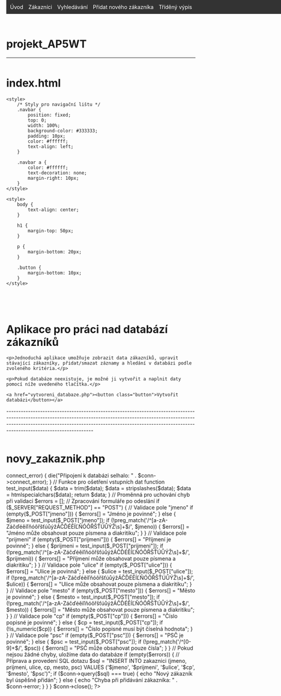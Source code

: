 # projekt_AP5WT
------------------------------------------------------------------------------------------------------------------------------------------------------------------------------------------------------------------------------------------------------------------------------

# index.html
<!DOCTYPE html>
<html>
<head>
    <meta charset="utf-8">
    <title>Aplikace pro práci nad databází zákazníků</title>

    <style>
        /* Styly pro navigační lištu */
        .navbar {
            position: fixed;
            top: 0;
            width: 100%;
            background-color: #333333;
            padding: 10px;
            color: #ffffff;
            text-align: left;
        }

        .navbar a {
            color: #ffffff;
            text-decoration: none;
            margin-right: 10px;
        }
    </style>

    <style>
        body {
            text-align: center;
        }

        h1 {
            margin-top: 50px;
        }

        p {
            margin-bottom: 20px;
        }

        .button {
            margin-bottom: 10px;
        }
    </style>
</head>
<body>
    <div class="navbar">
        <a href="uvod.html">Úvod</a>
        <a href="podrobnosti.php">Zákazníci</a>
        <a href="vyhledavani.php">Vyhledávání</a>
        <a href="novy_zakaznik.php">Přidat nového zákazníka</a>
        <a href="trideny_vypis.php">Tříděný výpis</a>
    </div>
    <br><br>
    <h1>Aplikace pro práci nad databází zákazníků</h1>

    <p>Jednoduchá aplikace umožňuje zobrazit data zákazníků, upravit stávající zákazníky, přidat/smazat záznamy a hledání v databázi podle zvoleného kritéria.</p>

    <p>Pokud databáze neexistuje, je možné ji vytvořit a naplnit daty pomocí níže uvedeného tlačítka.</p>

    <a href="vytvoreni_databaze.php"><button class="button">Vytvořit databázi</button></a>

</body>
</html>
------------------------------------------------------------------------------------------------------------------------------------------------------------------------------------------------------------------------------------------------------------------------------

# novy_zakaznik.php
<?php
// Připojení k databázi MySQL
$servername = "localhost";
$username = "root";
$password = "root";
$dbname = "zakaznici";

$conn = new mysqli($servername, $username, $password, $dbname);

if ($conn->connect_error) {
    die("Připojení k databázi selhalo: " . $conn->connect_error);
}

// Funkce pro ošetření vstupních dat
function test_input($data)
{
    $data = trim($data);
    $data = stripslashes($data);
    $data = htmlspecialchars($data);
    return $data;
}

// Proměnná pro uchování chyb při validaci
$errors = [];

// Zpracování formuláře po odeslání
if ($_SERVER["REQUEST_METHOD"] == "POST") {
    // Validace pole "jmeno"
    if (empty($_POST["jmeno"])) {
        $errors[] = "Jméno je povinné";
    } else {
        $jmeno = test_input($_POST["jmeno"]);
        if (!preg_match('/^[a-zA-ZáčďéěíľňóôřšťúůýžÁČĎÉĚÍĽŇÓÔŘŠŤÚŮÝŽ\s]+$/', $jmeno)) {
            $errors[] = "Jméno může obsahovat pouze písmena a diakritiku";
        }
    }

    // Validace pole "prijmeni"
    if (empty($_POST["prijmeni"])) {
        $errors[] = "Příjmení je povinné";
    } else {
        $prijmeni = test_input($_POST["prijmeni"]);
        if (!preg_match('/^[a-zA-ZáčďéěíľňóôřšťúůýžÁČĎÉĚÍĽŇÓÔŘŠŤÚŮÝŽ\s]+$/', $prijmeni)) {
            $errors[] = "Příjmení může obsahovat pouze písmena a diakritiku";
        }
    }

    // Validace pole "ulice"
    if (empty($_POST["ulice"])) {
        $errors[] = "Ulice je povinná";
    } else {
        $ulice = test_input($_POST["ulice"]);
        if (!preg_match('/^[a-zA-ZáčďéěíľňóôřšťúůýžÁČĎÉĚÍĽŇÓÔŘŠŤÚŮÝŽ\s]+$/', $ulice)) {
            $errors[] = "Ulice může obsahovat pouze písmena a diakritiku";
        }
    }

    // Validace pole "mesto"
    if (empty($_POST["mesto"])) {
        $errors[] = "Město je povinné";
    } else {
        $mesto = test_input($_POST["mesto"]);
        if (!preg_match('/^[a-zA-ZáčďéěíľňóôřšťúůýžÁČĎÉĚÍĽŇÓÔŘŠŤÚŮÝŽ\s]+$/', $mesto)) {
            $errors[] = "Město může obsahovat pouze písmena a diakritiku";
        }
    }

    // Validace pole "cp"
if (empty($_POST["cp"])) {
    $errors[] = "Číslo popisné je povinné";
} else {
    $cp = test_input($_POST["cp"]);
    if (!is_numeric($cp)) {
        $errors[] = "Číslo popisné musí být číselná hodnota";
    }
}

// Validace pole "psc"
if (empty($_POST["psc"])) {
    $errors[] = "PSČ je povinné";
} else {
    $psc = test_input($_POST["psc"]);
    if (!preg_match('/^[0-9]+$/', $psc)) {
        $errors[] = "PSČ může obsahovat pouze čísla";
    }
}

    // Pokud nejsou žádné chyby, uložíme data do databáze
    if (empty($errors)) {
        // Příprava a provedení SQL dotazu
        $sql = "INSERT INTO zakaznici (jmeno, prijmeni, ulice, cp, mesto, psc)
                VALUES ('$jmeno', '$prijmeni', '$ulice', '$cp', '$mesto', '$psc')";

        if ($conn->query($sql) === true) {
            echo "Nový zákazník byl úspěšně přidán";
        } else {
            echo "Chyba při přidávání zákazníka: " . $conn->error;
        }
    }
}

$conn->close();
?>

<!DOCTYPE html>
<html>
<head>
    <title>Nový zákazník</title>
    <style>
        /* Styly pro navigační lištu */
        .navbar {
            position: fixed;
            top: 0;
            width: 100%;
            background-color: #333333;
            padding: 10px;
            color: #ffffff;
        }

        .navbar a {
            color: #ffffff;
            text-decoration: none;
            margin-right: 10px;
        }
    </style>
</head>
<body>
<div class="navbar">
        <a href="index.html">Úvod</a>
        <a href="podrobnosti.php">Zákazníci</a>
        <a href="vyhledavani.php">Vyhledávání</a>
        <a href="novy_zakaznik.php">Přidat nového zákazníka</a>
        <a href="trideny_vypis.php">Tříděný výpis</a>
    </div>
        <br><br>
    <h1>Nový zákazník</h1>

    <?php if (!empty($errors)) { ?>
        <div style="color: red;">
            <?php foreach ($errors as $error) {
                echo $error . "<br>";
            } ?>
        </div>
    <?php } ?>

    <form method="post" action="<?php echo htmlspecialchars($_SERVER["PHP_SELF"]); ?>">
        <label for="jmeno">Jméno: </label>
        <input type="text" name="jmeno" id="jmeno" value="<?php echo isset($jmeno) ? $jmeno : ''; ?>">
        <br><br>
        <label for="prijmeni">Příjmení: </label>
        <input type="text" name="prijmeni" id="prijmeni" value="<?php echo isset($prijmeni) ? $prijmeni : ''; ?>">
        <br><br>
        <label for="ulice">Ulice: </label>
        <input type="text" name="ulice" id="ulice" value="<?php echo isset($ulice) ? $ulice : ''; ?>">
        <br><br>
        <label for="cp">Číslo popisné: </label>
        <input type="text" name="cp" id="cp" value="<?php echo isset($cp) ? $cp : ''; ?>">
        <br><br>
        <label for="mesto">Město: </label>
        <input type="text" name="mesto" id="mesto" value="<?php echo isset($mesto) ? $mesto : ''; ?>">
        <br><br>
        <label for="psc">PSČ: </label>
        <input type="text" name="psc" id="psc" value="<?php echo isset($psc) ? $psc : ''; ?>">
        <br><br>
        <input type="submit" name="submit" value="Proveď">
    </form>
</body>
</html>
------------------------------------------------------------------------------------------------------------------------------------------------------------------------------------------------------------------------------------------------------------------------------

# podrobnosti.php
<?php
// Připojení k databázi MySQL
$servername = "localhost";
$username = "root";
$password = "root";
$dbname = "zakaznici";

$conn = new mysqli($servername, $username, $password, $dbname);

if ($conn->connect_error) {
    die("Připojení k databázi selhalo: " . $conn->connect_error);
}

// Dotaz na získání záznamů z databáze "zakaznici"
$sql = "SELECT * FROM zakaznici";
$result = $conn->query($sql);

// Získání všech záznamů jako asociativní pole
$zakaznici = array();
if ($result->num_rows > 0) {
    while ($row = $result->fetch_assoc()) {
        $zakaznici[] = $row;
    }
}

$conn->close();
?>

<!DOCTYPE html>
<html>
<head>
<meta charset="utf-8">
    <title>Podrobnosti</title>
    <style>
        /* Styly pro navigační lištu */
        .navbar {
            position: fixed;
            top: 0;
            width: 100%;
            background-color: #333333;
            padding: 10px;
            color: #ffffff;
        }

        .navbar a {
            color: #ffffff;
            text-decoration: none;
            margin-right: 10px;
        }
    </style>
    <style>
        table {
            border-collapse: collapse;
            width: 100%;
        }

        th, td {
            text-align: left;
            padding: 8px;
        }

        th {
            background-color: #f2f2f2;
        }

        tr:nth-child(even) {
            background-color: #f2f2f2;
        }

        .action-buttons {
            display: flex;
            justify-content: space-around;
        }

        .add-customer {
            text-align: right;
        }
    </style>
</head>
<body>
<div class="navbar">
        <a href="index.html">Úvod</a>
        <a href="podrobnosti.php">Zákazníci</a>
        <a href="vyhledavani.php">Vyhledávání</a>
        <a href="novy_zakaznik.php">Přidat nového zákazníka</a>
        <a href="trideny_vypis.php">Tříděný výpis</a>
    </div>
    <br><br>
    <h1>Podrobnosti o zákaznících</h1>
    <table>
        <tr>
            <th>#</th>
            <th>Jméno</th>
            <th>Příjmení</th>
            <th>Ulice</th>
            <th>Číslo popisné</th>
            <th>Město</th>
            <th>PSČ</th>
            <th></th>
        </tr>

        <?php foreach ($zakaznici as $zakaznik) { ?>
            <tr>
                <td><?php echo $zakaznik['id']; ?></td>
                <td><?php echo $zakaznik['jmeno']; ?></td>
                <td><?php echo $zakaznik['prijmeni']; ?></td>
                <td><?php echo $zakaznik['ulice']; ?></td>
                <td><?php echo $zakaznik['cp']; ?></td>
                <td><?php echo $zakaznik['mesto']; ?></td>
                <td><?php echo $zakaznik['psc']; ?></td>
                <td class="action-buttons">
                    <a href="zobrazeni.php?id=<?php echo $zakaznik['id']; ?>">Zobrazit</a>
                    <a href="upraveni.php?id=<?php echo $zakaznik['id']; ?>">Upravit</a>
                    <a href="smazani.php?id=<?php echo $zakaznik['id']; ?>">Smazat</a>

                    
                </td>
            </tr>
        <?php } ?>
    </table>

    <!-- Zde můžete vložit další HTML kód pro stránku "podrobnosti" -->

</body>
</html>
------------------------------------------------------------------------------------------------------------------------------------------------------------------------------------------------------------------------------------------------------------------------------

# smazani.php
<?php
if (isset($_GET['id'])) {
    $id = $_GET['id'];
} else {
    // Pokud není předáno ID, přesměrujte na stránku "podrobnosti.php"
    header("Location: podrobnosti.php");
    exit;
}

// Připojení k databázi MySQL
$servername = "localhost";
$username = "root";
$password = "root";
$dbname = "zakaznici";

$conn = new mysqli($servername, $username, $password, $dbname);

if ($conn->connect_error) {
    die("Připojení k databázi selhalo: " . $conn->connect_error);
}

if (isset($_GET['confirm']) && $_GET['confirm'] == 'true') {
    // Pokud je potvrzení "Ano", provede se smazání záznamu
    $sql_delete = "DELETE FROM zakaznici WHERE id = '$id'";

    if ($conn->query($sql_delete) === TRUE) {
        echo "Záznam byl úspěšně smazán.";
        // Přesměrování na stránku "podrobnosti.php" po smazání
        header("Location: podrobnosti.php");
        exit;
    } else {
        echo "Chyba při mazání záznamu: " . $conn->error;
    }
}

// Dotaz pro získání informací o záznamu
$sql = "SELECT * FROM zakaznici WHERE id = '$id'";
$result = $conn->query($sql);

if ($result->num_rows > 0) {
    $row = $result->fetch_assoc();

    echo "Opravdu chcete záznam smazat?";
    echo "<br>";
    echo "<br>";
    echo '<a href="smazani.php?id=' . $id . '&confirm=true"> Ano </a>';
    echo '<a href="podrobnosti.php"> Ne </a>';
} else {
    // Pokud záznam s daným ID neexistuje, přesměrujte na stránku "podrobnosti.php"
    header("Location: podrobnosti.php");
    exit;
}

$conn->close();
?>

<!DOCTYPE html>
<html>
<head>
    <title>Smazání</title>
</head>
<body>
    <!-- Další HTML kód pro stránku "smazani.php" -->
</body>
</html>
------------------------------------------------------------------------------------------------------------------------------------------------------------------------------------------------------------------------------------------------------------------------------

# upraveni.php
<?php
// Připojení k databázi MySQL
$servername = "localhost";
$username = "root";
$password = "root";
$dbname = "zakaznici";

$conn = new mysqli($servername, $username, $password, $dbname);

if ($conn->connect_error) {
    die("Připojení k databázi selhalo: " . $conn->connect_error);
}

// Kontrola, zda byl odeslán formulář
if ($_SERVER["REQUEST_METHOD"] == "POST") {
    // Získání zaslaných hodnot
    $id = $_POST['id'];
    $jmeno = $_POST['jmeno'];
    $prijmeni = $_POST['prijmeni'];
    $ulice = $_POST['ulice'];
    $cp = $_POST['cp'];
    $mesto = $_POST['mesto'];
    $psc = $_POST['psc'];

    $errors = array(); // Pole pro ukládání chybových hlášek

    // Validace vstupních hodnot
    if (empty($jmeno)) {
        $errors[] = "Pole 'jmeno' nesmí být prázdné.";
    } elseif (preg_match('/\d/', $jmeno)) {
        $errors[] = "Pole 'jmeno' nesmí obsahovat čísla.";
    }

    if (empty($prijmeni)) {
        $errors[] = "Pole 'prijmeni' nesmí být prázdné.";
    } elseif (preg_match('/\d/', $prijmeni)) {
        $errors[] = "Pole 'prijmeni' nesmí obsahovat čísla.";
    }

    if (empty($ulice)) {
        $errors[] = "Pole 'ulice' nesmí být prázdné.";
    } elseif (preg_match('/\d/', $ulice)) {
        $errors[] = "Pole 'ulice' nesmí obsahovat čísla.";
    }

    if (empty($cp)) {
        $errors[] = "Pole 'cp' nesmí být prázdné.";
    } elseif (!is_numeric($cp)) {
        $errors[] = "Pole 'cp' smí obsahovat pouze čísla.";
    }

    if (empty($mesto)) {
        $errors[] = "Pole 'mesto' nesmí být prázdné.";
    } elseif (preg_match('/\d/', $mesto)) {
        $errors[] = "Pole 'mesto' nesmí obsahovat čísla.";
    }

    if (empty($psc)) {
        $errors[] = "Pole 'psc' nesmí být prázdné.";
    } elseif (!is_numeric($psc)) {
        $errors[] = "Pole 'psc' smí obsahovat pouze čísla.";
    }

    // Pokud nejsou žádné chyby, provede se aktualizace záznamu v databázi
    if (empty($errors)) {
        $sql = "UPDATE zakaznici SET jmeno='$jmeno', prijmeni='$prijmeni', ulice='$ulice', cp='$cp', mesto='$mesto', psc='$psc' WHERE id=$id";

        if ($conn->query($sql) === TRUE) {
            header("Location: podrobnosti.php?id=$id");
            exit();
        } else {
            $errors[] = "Chyba při aktualizaci záznamu: " . $conn->error;
        }
    }
}

// Získání záznamu zakaznika z databáze
$id = $_GET['id'];

$sql = "SELECT * FROM zakaznici WHERE id=$id";
$result = $conn->query($sql);

if ($result->num_rows > 0) {
    $zakaznik = $result->fetch_assoc();
} else {
    die("Špatné zadání vstupních údajů/údaje nebyly nalezeny.");
}

$conn->close();
?>

<!DOCTYPE html>
<html>
<head>
    <title>Upravení</title>
    <style>
        /* Styly pro tabulku */
    </style>
            <style>
        /* Styly pro navigační lištu */
        .navbar {
            position: fixed;
            top: 0;
            width: 100%;
            background-color: #333333;
            padding: 10px;
            color: #ffffff;
            text-align:left;
        }

        .navbar a {
            color: #ffffff;
            text-decoration: none;
            margin-right: 10px;
        }
    </style>
</head>
<body>
<div class="navbar">
        <a href="index.html">Úvod</a>
        <a href="podrobnosti.php">Zákazníci</a>
        <a href="vyhledavani.php">Vyhledávání</a>
        <a href="novy_zakaznik.php">Přidat nového zákazníka</a>
        <a href="trideny_vypis.php">Tříděný výpis</a>
    </div>
    <br><br>
    <h1>Upravení</h1>

    <form method="POST" action="<?php echo $_SERVER['PHP_SELF']; ?>">
        <input type="hidden" name="id" value="<?php echo $zakaznik['id']; ?>">

        <label for="jmeno">Jméno:</label>
        <input type="text" name="jmeno" value="<?php echo $zakaznik['jmeno']; ?>"><br>

        <label for="prijmeni">Příjmení:</label>
        <input type="text" name="prijmeni" value="<?php echo $zakaznik['prijmeni']; ?>"><br>

        <label for="ulice">Ulice:</label>
        <input type="text" name="ulice" value="<?php echo $zakaznik['ulice']; ?>"><br>

        <label for="cp">Číslo popisné:</label>
        <input type="text" name="cp" value="<?php echo $zakaznik['cp']; ?>"><br>

        <label for="mesto">Město:</label>
        <input type="text" name="mesto" value="<?php echo $zakaznik['mesto']; ?>"><br>

        <label for="psc">PSČ:</label>
        <input type="text" name="psc" value="<?php echo $zakaznik['psc']; ?>"><br>

        <?php if (!empty($errors)) { ?>
            <ul>
                <?php foreach ($errors as $error) { ?>
                    <li><?php echo $error; ?></li>
                <?php } ?>
            </ul>
        <?php } ?>

        <input type="submit" name="submit" value="Proveď">
    </form>


</body>
</html>

------------------------------------------------------------------------------------------------------------------------------------------------------------------------------------------------------------------------------------------------------------------------------

#trideny_vypis.php

<!DOCTYPE html>
<html>
<head>
    <meta charset="utf-8">
    <title>Tridený výpis</title>
    <style>
        /* Styly pro vaši stránku */
        body {
            text-align: center;
        }

        h1 {
            margin-top: 50px;
        }

        hr {
            margin-bottom: 20px;
        }

        label {
            display: block;
            margin-top: 20px;
        }

        select {
            width: 200px;
            margin: 0 auto;
        }

        .button {
            margin-top: 20px;
        }

        .results {
            margin-top: 50px;
            text-align: left;
        }

        .results table {
            margin: 0 auto;
            border-collapse: collapse;
        }

        .results th,
        .results td {
            padding: 5px 10px;
            border: 1px solid #ccc;
        }
    </style>
        </style>
        <style>
        /* Styly pro navigační lištu */
        .navbar {
            position: fixed;
            top: 0;
            width: 100%;
            background-color: #333333;
            padding: 10px;
            color: #ffffff;
            text-align:left;
        }

        .navbar a {
            color: #ffffff;
            text-decoration: none;
            margin-right: 10px;
        }
    </style>
</head>
<body>
<div class="navbar">
        <a href="index.html">Úvod</a>
        <a href="podrobnosti.php">Zákazníci</a>
        <a href="vyhledavani.php">Vyhledávání</a>
        <a href="novy_zakaznik.php">Přidat nového zákazníka</a>
        <a href="trideny_vypis.php">Tříděný výpis</a>
    </div>
    <h1>Tříděný výpis</h1>

    <hr>

    <form method="POST" action="trideny_vypis.php">
        <label>Třídit podle:</label>
        <select name="polozka">
            <option value="jmeno">Jméno</option>
            <option value="prijmeni">Příjmení</option>
            <option value="ulice">Ulice</option>
            <option value="cp">Číslo popisné</option>
            <option value="mesto">Město</option>
            <option value="psc">PSČ</option>
        </select>

        <input type="submit" class="button" value="Proveď">
    </form>

    <?php
    // Připojení k databázi MySQL
    $servername = "localhost";
    $username = "root";
    $password = "root";
    $dbname = "zakaznici";

    $conn = new mysqli($servername, $username, $password, $dbname);

    if ($conn->connect_error) {
        die("Připojení k databázi selhalo: " . $conn->connect_error);
    }

    // Zpracování formuláře po odeslání
    if ($_SERVER["REQUEST_METHOD"] == "POST") {
        $polozka = $_POST["polozka"];

        // Sestavení a provedení dotazu na seřazení záznamů
        $sql = "SELECT * FROM zakaznici ORDER BY $polozka";
        $result = $conn->query($sql);

        // Výpis výsledků
        if ($result->num_rows > 0) {
            echo '<div class="results">';
            echo '<table>';
            echo '<tr>';
            echo '<th>#</th>';
            echo '<th>Jméno</th>';
            echo '<th>Příjmení</th>';
            echo '<th>Ulice</th>';
            echo '<th>Číslo popisné</th>';
            echo '<th>Město</th>';
            echo '<th>PSČ</th>';
            echo '</tr>';

            while ($row = $result->fetch_assoc()) {
                echo '<tr>';
                echo '<td>' . $row['id'] . '</td>';
                echo '<td>' . $row['jmeno'] . '</td>';
                echo '<td>' . $row['prijmeni'] . '</td>';
                echo '<td>' . $row['ulice'] . '</td>';
                echo '<td>' . $row['cp'] . '</td>';
                echo '<td>' . $row['mesto'] . '</td>';
                echo '<td>' . $row['psc'] . '</td>';
                echo '</tr>';
            }

            echo '</table>';
            echo '</div>';
        } else {
            echo '<p>Žádné záznamy nebyly nalezeny.</p>';
        }
    }

    $conn->close();
    ?>
</body>
</html>
------------------------------------------------------------------------------------------------------------------------------------------------------------------------------------------------------------------------------------------------------------------------------

#vyhledavani.php
<!DOCTYPE html>
<html>
<head>
    <meta charset="utf-8">
    <title>Hledání záznamu</title>
    <style>
        /* Styly pro vaši stránku */
        body {
            text-align: center;
        }

        h1 {
            margin-top: 50px;
        }

        hr {
            margin-bottom: 20px;
        }

        label {
            display: block;
            margin-top: 20px;
        }

        input[type="text"] {
            width: 200px;
            margin: 0 auto;
        }

        select {
            width: 200px;
        }

        .button {
            margin-top: 20px;
        }

        .results {
            margin-top: 50px;
            text-align: left;
        }

        .results table {
            margin: 0 auto;
            border-collapse: collapse;
        }

        .results th,
        .results td {
            padding: 5px 10px;
            border: 1px solid #ccc;
        }
        .okno{margin-left:20px;}
    </style>
        <style>
        /* Styly pro navigační lištu */
        .navbar {
            position: fixed;
            top: 0;
            width: 100%;
            background-color: #333333;
            padding: 10px;
            color: #ffffff;
            text-align:left;
        }

        .navbar a {
            color: #ffffff;
            text-decoration: none;
            margin-right: 10px;
        }
    </style>
</head>
<body>
<div class="navbar">
        <a href="index.html">Úvod</a>
        <a href="podrobnosti.php">Zákazníci</a>
        <a href="vyhledavani.php">Vyhledávání</a>
        <a href="novy_zakaznik.php">Přidat nového zákazníka</a>
        <a href="trideny_vypis.php">Tříděný výpis</a>
    </div>
    <br><br>
    <h1>Hledání záznamu</h1>

    <hr>

    <form method="POST" action="vyhledavani.php">
        <label>Hledat podle:</label>
        <select name="polozka">
            <option value=""> </option>
            <option value="jmeno">Jméno</option>
            <option value="prijmeni">Příjmení</option>
            <option value="ulice">Ulice</option>
            <option value="cp">Číslo popisné</option>
            <option value="mesto">Město</option>
            <option value="psc">PSČ</option>
        </select>

        <label>Co hledat?</label>
        <input type="text" class="okno" name="klicove_slovo">

        <input type="submit" class="button" value="Submit">
        <input type="button" class="button" value="Zrušit" onclick="resetForm()">
    </form>

    <?php
    // Připojení k databázi MySQL
    $servername = "localhost";
    $username = "root";
    $password = "root";
    $dbname = "zakaznici";

    $conn = new mysqli($servername, $username, $password, $dbname);

    if ($conn->connect_error) {
        die("Připojení k databázi selhalo: " . $conn->connect_error);
    }

    // Zpracování formuláře po odeslání
    if ($_SERVER["REQUEST_METHOD"] == "POST") {
        $polozka = $_POST["polozka"];
        $klicove_slovo = $_POST["klicove_slovo"];

        // Sestavení a provedení dotazu na vyhledávání záznamů
        $sql = "SELECT * FROM zakaznici WHERE $polozka LIKE '%$klicove_slovo%'";
        $result = $conn->query($sql);

        // Výpis výsledků
        if ($result->num_rows > 0) {
            echo '<div class="results">';
            echo '<table>';
            echo '<tr>';
            echo '<th>#</th>';
            echo '<th>Jméno</th>';
            echo '<th>Příjmení</th>';
            echo '<th>Ulice</th>';
            echo '<th>Číslo popisné</th>';
            echo '<th>Město</th>';
            echo '<th>PSČ</th>';
            echo '</tr>';

            while ($row = $result->fetch_assoc()) {
                echo '<tr>';
                echo '<td>' . $row['id'] . '</td>';
                echo '<td>' . $row['jmeno'] . '</td>';
                echo '<td>' . $row['prijmeni'] . '</td>';
                echo '<td>' . $row['ulice'] . '</td>';
                echo '<td>' . $row['cp'] . '</td>';
                echo '<td>' . $row['mesto'] . '</td>';
                echo '<td>' . $row['psc'] . '</td>';
                echo '</tr>';
            }

            echo '</table>';
            echo '</div>';
        } else {
            echo '<p>Žádné záznamy nebyly nalezeny.</p>';
        }
    }

    $conn->close();
    ?>

    <script>
        function resetForm() {
            document.querySelector("form").reset();
        }
    </script>
</body>
</html>
-----------------------------------------------------------------------------------------------------------------------------------------------------------------------------------------------------------------------------------------------------------------------------

#vytvoreni_databaze.php

<!DOCTYPE html>
<html>
<head>
    <meta charset="utf-8">
    <title>Vytvoření databáze</title>

    <style>
        body {
            text-align: center;
        }

        h1 {
            margin-top: 50px;
        }
    </style>
       </style>
        <style>
        /* Styly pro navigační lištu */
        .navbar {
            position: fixed;
            top: 0;
            width: 100%;
            background-color: #333333;
            padding: 10px;
            color: #ffffff;
            text-align:left;
        }

        .navbar a {
            color: #ffffff;
            text-decoration: none;
            margin-right: 10px;
        }
    </style>
</head>
<body>
<div class="navbar">
        <a href="index.html">Úvod</a>
        <a href="podrobnosti.php">Zákazníci</a>
        <a href="vyhledavani.php">Vyhledávání</a>
        <a href="novy_zakaznik.php">Přidat nového zákazníka</a>
        <a href="trideny_vypis.php">Tříděný výpis</a>
    </div>
    <h1>Vytvoření databáze</h1>
    <br>

    <?php
    if (isset($_POST['database_name'])) {
        $databaseName = $_POST['database_name'];
        if ($databaseName === 'zakaznici') {
            // Kontrola existence databáze
            $servername = "localhost";
            $username = "root";
            $password = "root";
            $conn = new mysqli($servername, $username, $password);

            if ($conn->connect_error) {
                die("Připojení k databázi selhalo: " . $conn->connect_error);
            }

            $existingDatabases = $conn->query("SHOW DATABASES LIKE 'zakaznici'");

            if ($existingDatabases->num_rows > 0) {
                echo "Databáze 'zakaznici' již existuje. Databázi nevytvářejte.";
            } else {
                // Vytvoření databáze, tabulky a vložení dat
                $sql = "CREATE DATABASE zakaznici";
                if ($conn->query($sql) === TRUE) {
                    $conn->select_db("zakaznici");

                    $createTableSql = "CREATE TABLE zakaznici (
                        id int(10) UNSIGNED NOT NULL AUTO_INCREMENT PRIMARY KEY,
                        jmeno char(50) NOT NULL,
                        prijmeni char(50) NOT NULL,
                        ulice char(100) NOT NULL,
                        cp int(10) UNSIGNED NOT NULL,
                        mesto char(30) NOT NULL,
                        psc int(10) UNSIGNED NOT NULL
                    )";

                    if ($conn->query($createTableSql) === TRUE) {
                        $insertDataSql = "INSERT INTO zakaznici (jmeno, prijmeni, ulice, cp, mesto, psc)
                        VALUES ('Adam', 'Bernau', 'Bernauova', 100, 'Bernauov', 12345),
                        ('David', 'Davidov', 'Davidova', 200, 'Davidtown', 45678),
                        ('Cecil', 'Cecilov', 'Cecilova', 300, 'Cecilovtown', 65321)";

                        if ($conn->query($insertDataSql) === TRUE) {
                            echo "Databáze a tabulka byly úspěšně vytvořeny a data byla vložena.";
                        } else {
                            echo "Chyba při vkládání dat: " . $conn->error;
                        }
                    } else {
                        echo "Chyba při vytváření tabulky: " . $conn->error;
                    }

                    $conn->close();
                } else {
                    echo "Chyba při vytváření databáze: " . $conn->error;
                }
            }
        } else {
            echo "Databáze se může jmenovat pouze 'zakaznici'.";
        }
    }
    ?>

    <form method="post">
        <p>Zadejte název databáze:</p>
        <input type="text" name="database_name">
        <br><br>
        <button type="submit">Proveď</button>
    </form>
</body>
</html>
-----------------------------------------------------------------------------------------------------------------------------------------------------------------------------------------------------------------------------------------------------------------------------

#zobrazeni.php

<?php
// Připojení k databázi MySQL
$servername = "localhost";
$username = "root";
$password = "root";
$dbname = "zakaznici";

$conn = new mysqli($servername, $username, $password, $dbname);

if ($conn->connect_error) {
    die("Připojení k databázi selhalo: " . $conn->connect_error);
}

// Získání ID záznamu z URL parametru
$id = $_GET['id'];

// Dotaz na získání konkrétního záznamu z databáze "zakaznici"
$sql = "SELECT * FROM zakaznici WHERE id = $id";
$result = $conn->query($sql);

// Získání záznamu jako asociativní pole
$zakaznik = $result->fetch_assoc();

$conn->close();
?>

<!DOCTYPE html>
<html>
<head>
<style>
        /* Styly pro navigační lištu */
        .navbar {
            position: fixed;
            top: 0;
            width: 100%;
            background-color: #333333;
            padding: 10px;
            color: #ffffff;
            text-align:left;
        }

        .navbar a {
            color: #ffffff;
            text-decoration: none;
            margin-right: 10px;
        }
    </style>
    <title>Zobrazení záznamu</title>
</head>
<body>
<div class="navbar">
        <a href="index.html">Úvod</a>
        <a href="podrobnosti.php">Zákazníci</a>
        <a href="vyhledavani.php">Vyhledávání</a>
        <a href="novy_zakaznik.php">Přidat nového zákazníka</a>
        <a href="trideny_vypis.php">Tříděný výpis</a>
    </div>
    <br><br>
    <h1>Detail zákazníka</h1>

    <table>
        <tr>
            <td>Jméno:</td>
            <td><?php echo $zakaznik['jmeno']; ?></td>
        </tr>
        <tr>
            <td>Příjmení:</td>
            <td><?php echo $zakaznik['prijmeni']; ?></td>
        </tr>
        <tr>
            <td>Ulice:</td>
            <td><?php echo $zakaznik['ulice']; ?></td>
        </tr>
        <tr>
            <td>Číslo popisné:</td>
            <td><?php echo $zakaznik['cp']; ?></td>
        </tr>
        <tr>
            <td>Město:</td>
            <td><?php echo $zakaznik['mesto']; ?></td>
        </tr>
        <tr>
            <td>PSČ:</td>
            <td><?php echo $zakaznik['psc']; ?></td>
        </tr>
    </table>

    <a href="podrobnosti.php">Zpět</a>
</body>
</html>

